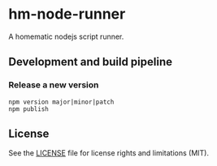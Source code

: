 # hm-node-runner
A homematic nodejs script runner.


## Development and build pipeline
### Release a new version
```
npm version major|minor|patch
npm publish
```

## License
See the [LICENSE](LICENSE.md) file for license rights and limitations (MIT).
